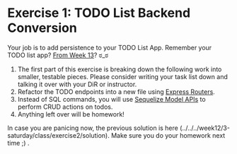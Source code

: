 # Exercise 1: TODO List Backend Conversion

Your job is to add persistence to your TODO List App. Remember your TODO list app? [From Week 13](../../../../week12/3-saturday/class/exercise2/README.md)? ಠ_ಠ

1. The first part of this exercise is breaking down the following work into smaller, testable pieces. Please consider writing your task list down and talking it over with your DiR or instructor.
1. Refactor the TODO endpoints into a new file using [Express Routers](https://expressjs.com/en/api.html#router).
1. Instead of SQL commands, you will use [Sequelize Model APIs](https://sequelize.org/master/manual/model-querying-basics.html#simple-update-queries) to perform CRUD actions on todos.
1. Anything left over will be homework!

In case you are panicing now, the previous solution is here (../../../week12/3-saturday/class/exercise2/solution). Make sure you do your homework next time ;) .
